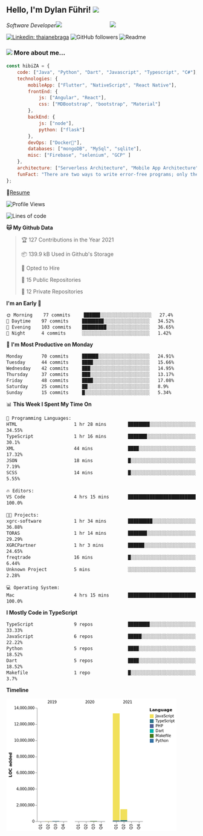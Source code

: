<h2>Hello, I'm Dylan Führi! <img src="https://media.giphy.com/media/12oufCB0MyZ1Go/giphy.gif" width="50"></h2>
<img align='right' src="https://media.giphy.com/media/836HiJc7pgzy8iNXCn/giphy.gif" width="230">
<p><em>Software Developer</a><img src="https://media.giphy.com/media/WUlplcMpOCEmTGBtBW/giphy.gif" width="30"> 
</em></p>

[![Linkedin: thaianebraga](https://img.shields.io/badge/-Dylan-blue?style=flat-square&logo=Linkedin&logoColor=white&link=https://www.linkedin.com/in/dylan-fuhri/)](https://www.linkedin.com/in/dylan-fuhri/)
![GitHub followers](https://img.shields.io/github/followers/HibiZA?style=social)
![Readme](https://github.com/HibiZA/HibiZA/workflows/Readme/badge.svg)

### <img src="https://media.giphy.com/media/VgCDAzcKvsR6OM0uWg/giphy.gif" width="50"> More about me...  

```javascript
const hibiZA = {
    code: ["Java", "Python", "Dart", "Javascript", "Typescript", "C#"],
    technologies: {
        mobileApp: ["Flutter", "NativeScript", "React Native"],
        frontEnd: {
            js: ["Angular", "React"],
            css: ["MDBootstrap", "bootstrap", "Material"]
        },
        backEnd: {
            js: ["node"],
            python: ["flask"]
        },
        devOps: ["Docker🐳"],
        databases: ["mongoDB", "MySql", "sqlite"],
        misc: ["Firebase", "selenium", "GCP" ]
    },
    architecture: ["Serverless Architecture", "Mobile App Architecture"],
    funFact: "There are two ways to write error-free programs; only the third one works"
};
```
📝[Resume](https://drive.google.com/file/d/1RjxKCcvUeoyYgnL_eCwQ9zay77Ayr0Xu/view?usp=sharing)
<!--START_SECTION:waka-->
![Profile Views](http://img.shields.io/badge/Profile%20Views-1-blue)

![Lines of code](https://img.shields.io/badge/From%20Hello%20World%20I%27ve%20Written-14.9%20million%20lines%20of%20code-blue)

**🐱 My Github Data** 

> 🏆 127 Contributions in the Year 2021
 > 
> 📦 139.9 kB Used in Github's Storage 
 > 
> 💼 Opted to Hire
 > 
> 📜 15 Public Repositories 
 > 
> 🔑 12 Private Repositories  
 > 
**I'm an Early 🐤** 

```text
🌞 Morning    77 commits     ██████░░░░░░░░░░░░░░░░░░░   27.4% 
🌆 Daytime    97 commits     ████████░░░░░░░░░░░░░░░░░   34.52% 
🌃 Evening    103 commits    █████████░░░░░░░░░░░░░░░░   36.65% 
🌙 Night      4 commits      ░░░░░░░░░░░░░░░░░░░░░░░░░   1.42%

```
📅 **I'm Most Productive on Monday** 

```text
Monday       70 commits     ██████░░░░░░░░░░░░░░░░░░░   24.91% 
Tuesday      44 commits     ████░░░░░░░░░░░░░░░░░░░░░   15.66% 
Wednesday    42 commits     ███░░░░░░░░░░░░░░░░░░░░░░   14.95% 
Thursday     37 commits     ███░░░░░░░░░░░░░░░░░░░░░░   13.17% 
Friday       48 commits     ████░░░░░░░░░░░░░░░░░░░░░   17.08% 
Saturday     25 commits     ██░░░░░░░░░░░░░░░░░░░░░░░   8.9% 
Sunday       15 commits     █░░░░░░░░░░░░░░░░░░░░░░░░   5.34%

```


📊 **This Week I Spent My Time On** 

```text
💬 Programming Languages: 
HTML                     1 hr 28 mins        ████████░░░░░░░░░░░░░░░░░   34.55% 
TypeScript               1 hr 16 mins        ███████░░░░░░░░░░░░░░░░░░   30.1% 
XML                      44 mins             ████░░░░░░░░░░░░░░░░░░░░░   17.32% 
JSON                     18 mins             █░░░░░░░░░░░░░░░░░░░░░░░░   7.19% 
SCSS                     14 mins             █░░░░░░░░░░░░░░░░░░░░░░░░   5.55%

🔥 Editors: 
VS Code                  4 hrs 15 mins       █████████████████████████   100.0%

🐱‍💻 Projects: 
xgrc-software            1 hr 34 mins        █████████░░░░░░░░░░░░░░░░   36.88% 
TORAS                    1 hr 14 mins        ███████░░░░░░░░░░░░░░░░░░   29.29% 
XGRCPartner              1 hr 3 mins         ██████░░░░░░░░░░░░░░░░░░░   24.65% 
freqtrade                16 mins             █░░░░░░░░░░░░░░░░░░░░░░░░   6.44% 
Unknown Project          5 mins              ░░░░░░░░░░░░░░░░░░░░░░░░░   2.28%

💻 Operating System: 
Mac                      4 hrs 15 mins       █████████████████████████   100.0%

```

**I Mostly Code in TypeScript** 

```text
TypeScript               9 repos             ████████░░░░░░░░░░░░░░░░░   33.33% 
JavaScript               6 repos             █████░░░░░░░░░░░░░░░░░░░░   22.22% 
Python                   5 repos             ████░░░░░░░░░░░░░░░░░░░░░   18.52% 
Dart                     5 repos             ████░░░░░░░░░░░░░░░░░░░░░   18.52% 
Makefile                 1 repo              █░░░░░░░░░░░░░░░░░░░░░░░░   3.7%

```


**Timeline**

![Chart not found](https://raw.githubusercontent.com/HibiZA/HibiZA/master/charts/bar_graph.png) 


<!--END_SECTION:waka-->
